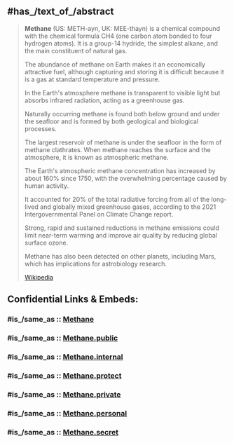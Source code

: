 

## #has_/text_of_/abstract 

> **Methane** (US:  METH-ayn, UK:  MEE-thayn) is a chemical compound with the chemical formula CH4 
> (one carbon atom bonded to four hydrogen atoms). 
> It is a group-14 hydride, the simplest alkane, and the main constituent of natural gas. 
> 
> The abundance of methane on Earth makes it an economically attractive fuel, 
> although capturing and storing it is difficult because it is a gas at standard temperature and pressure. 
> 
> In the Earth's atmosphere methane is transparent to visible light but absorbs infrared radiation, 
> acting as a greenhouse gas. 
>
> Naturally occurring methane is found both below ground and under the seafloor 
> and is formed by both geological and biological processes. 
> 
> The largest reservoir of methane is under the seafloor in the form of methane clathrates. 
> When methane reaches the surface and the atmosphere, it is known as atmospheric methane.
>
> The Earth's atmospheric methane concentration has increased by about 160% since 1750, 
> with the overwhelming percentage caused by human activity. 
> 
> It accounted for 20% of the total radiative forcing from all of the long-lived and globally mixed greenhouse gases, 
> according to the 2021 Intergovernmental Panel on Climate Change report. 
> 
> Strong, rapid and sustained reductions in methane emissions could limit near-term warming 
> and improve air quality by reducing global surface ozone.
>
> Methane has also been detected on other planets, including Mars, which has implications for astrobiology research.
>
> [Wikipedia](https://en.wikipedia.org/wiki/Methane)


## Confidential Links & Embeds: 

### #is_/same_as :: [Methane](Methane.md) 

### #is_/same_as :: [Methane.public](/_public/chemic/organic/Methane.public.md) 

### #is_/same_as :: [Methane.internal](/_internal/chemic/organic/Methane.internal.md) 

### #is_/same_as :: [Methane.protect](/_protect/chemic/organic/Methane.protect.md) 

### #is_/same_as :: [Methane.private](/_private/chemic/organic/Methane.private.md) 

### #is_/same_as :: [Methane.personal](/_personal/chemic/organic/Methane.personal.md) 

### #is_/same_as :: [Methane.secret](/_secret/chemic/organic/Methane.secret.md)

